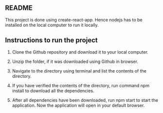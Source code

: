 README
------

This project is done using create-react-app. Hence nodejs has to be installed on the local computer to run it locally.


Instructions to run the project
--------------------------------

1. Clone the Github repository and download it to your local computer.

2. Unzip the folder, if it was downloaded using Github in browser.

3. Navigate to the directory using terminal and list the contents of the directory.

4. If you have verified the contents of the directory, run command npm install to download all the dependencies.

5. After all dependencies have been downloaded, run npm start to start the application. Now the application will open in your default browser.
